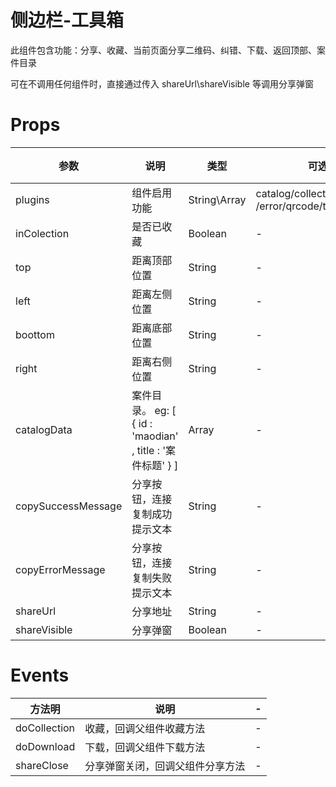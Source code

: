 # 侧边栏-工具箱

此组件包含功能：分享、收藏、当前页面分享二维码、纠错、下载、返回顶部、案件目录

可在不调用任何组件时，直接通过传入 shareUrl\shareVisible 等调用分享弹窗

# Props

| 参数 | 说明 | 类型 | 可选值 | 必填 | 默认值 |
| ------ | ------ | ------ | ------ | ------ | ------ |
| plugins | 组件启用功能 | String\Array | catalog/collection/download <br>/error/qrcode/totop/share | - | catalog/collection/download <br>/error/qrcode/totop/share |
| inColection | 是否已收藏 | Boolean | - | - | false |
| top | 距离顶部位置 | String | - | - | - |
| left | 距离左侧位置 | String | - | - | - |
| boottom | 距离底部位置 | String | - | - | - |
| right | 距离右侧位置 | String | - | - | - |
| catalogData | 案件目录。 eg: [ { id : 'maodian' , title : '案件标题' } ]  | Array | - | - | - |
| copySuccessMessage | 分享按钮，连接复制成功提示文本 | String | - | - | 连接地址复制成功 |
| copyErrorMessage | 分享按钮，连接复制失败提示文本 | String | - | - | 连接地址复制失败 |
| shareUrl | 分享地址 | String | - | true | - |
| shareVisible | 分享弹窗 | Boolean | - | - | false |

# Events

| 方法明 | 说明 | - |
| ------ | ------ | ------ |
| doCollection | 收藏，回调父组件收藏方法 | - |
| doDownload | 下载，回调父组件下载方法 | - |
| shareClose | 分享弹窗关闭，回调父组件分享方法 | - |
